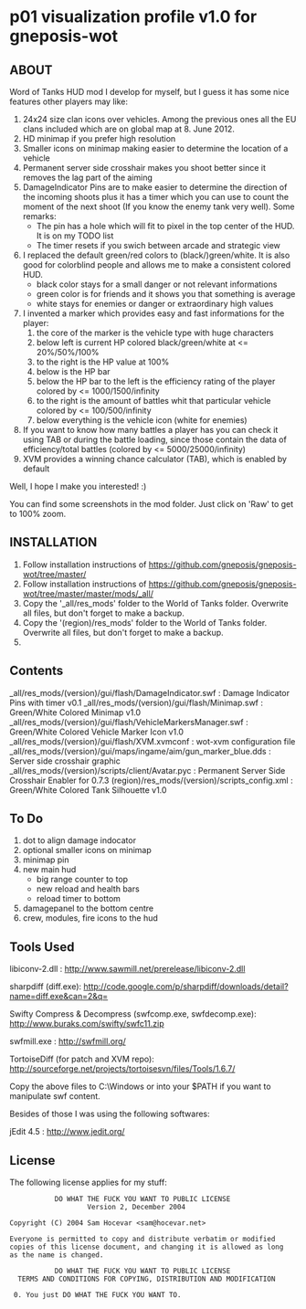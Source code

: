 p01 visualization profile v1.0 for gneposis-wot
===============================================

ABOUT
-----

Word of Tanks HUD mod I develop for myself, but I guess it has some nice features other players may like:

1. 24x24 size clan icons over vehicles. Among the previous ones all the EU clans included which are on global map at 8. June 2012.
2. HD minimap if you prefer high resolution
3. Smaller icons on minimap making easier to determine the location of a vehicle
4. Permanent server side crosshair makes you shoot better since it removes the lag part of the aiming
5. DamageIndicator Pins are to make easier to determine the direction of the incoming shoots plus it has a timer which you can use to count the moment of the next shoot (If you know the enemy tank very well). Some remarks:
   * The pin has a hole which will fit to pixel in the top center of the HUD. It is on my TODO list
   * The timer resets if you swich between arcade and strategic view
6. I replaced the default green/red colors to (black/)green/white. It is also good for colorblind people and allows me to make a consistent colored HUD.
   * black color stays for a small danger or not relevant informations
   * green color is for friends and it shows you that something is average
   * white stays for enemies or danger or extraordinary high values
7. I invented a marker which provides easy and fast informations for the player:
   1. the core of the marker is the vehicle type with huge characters
   2. below left is current HP colored black/green/white at <= 20%/50%/100%
   3. to the right is the HP value at 100%
   4. below is the HP bar
   5. below the HP bar to the left is the efficiency rating of the player colored by <= 1000/1500/infinity
   6. to the right is the amount of battles whit that particular vehicle colored by <= 100/500/infinity
   7. below everything is the vehicle icon (white for enemies)
8. If you want to know how many battles a player has you can check it using TAB or during the battle loading, since those contain the data of efficiency/total battles (colored by <= 5000/25000/infinity)
9. XVM provides a winning chance calculator (TAB), which is enabled by default

Well, I hope I make you interested! :)

You can find some screenshots in the mod folder. Just click on 'Raw' to get to 100% zoom.

INSTALLATION
------------
1. Follow installation instructions of <https://github.com/gneposis/gneposis-wot/tree/master/>
2. Follow installation instructions of <https://github.com/gneposis/gneposis-wot/tree/master/master/mods/_all/>
3. Copy the '_all/res_mods' folder to the World of Tanks folder. Overwrite all files, but don't forget to make a backup.
4. Copy the '(region)/res_mods' folder to the World of Tanks folder. Overwrite all files, but don't forget to make a backup.
5. 

Contents
--------
_all/res_mods/(version)/gui/flash/DamageIndicator.swf : Damage Indicator Pins with timer v0.1
_all/res_mods/(version)/gui/flash/Minimap.swf : Green/White Colored Minimap v1.0
_all/res_mods/(version)/gui/flash/VehicleMarkersManager.swf : Green/White Colored Vehicle Marker Icon v1.0
_all/res_mods/(version)/gui/flash/XVM.xvmconf : wot-xvm configuration file
_all/res_mods/(version)/gui/maps/ingame/aim/gun_marker_blue.dds : Server side crosshair graphic
_all/res_mods/(version)/scripts/client/Avatar.pyc : Permanent Server Side Crosshair Enabler for 0.7.3
(region)/res_mods/(version)/scripts_config.xml : Green/White Colored Tank Silhouette v1.0
 
To Do
-----

1. dot to align damage indocator
2. optional smaller icons on minimap
3. minimap pin
4. new main hud
   * big range counter to top
   * new reload and health bars
   * reload timer to bottom
6. damagepanel to the bottom centre
7. crew, modules, fire icons to the hud

Tools Used
----------

libiconv-2.dll : <http://www.sawmill.net/prerelease/libiconv-2.dll>

sharpdiff (diff.exe): <http://code.google.com/p/sharpdiff/downloads/detail?name=diff.exe&can=2&q=>

Swifty Compress & Decompress (swfcomp.exe, swfdecomp.exe): <http://www.buraks.com/swifty/swfc11.zip>

swfmill.exe : <http://swfmill.org/>

TortoiseDiff (for patch and XVM repo): <http://sourceforge.net/projects/tortoisesvn/files/Tools/1.6.7/>

Copy the above files to C:\Windows or into your $PATH if you want to manipulate swf content.

Besides of those I was using the following softwares:

jEdit 4.5 : <http://www.jedit.org/>

License
-------
The following license applies for my stuff:

               DO WHAT THE FUCK YOU WANT TO PUBLIC LICENSE
                       Version 2, December 2004
   
    Copyright (C) 2004 Sam Hocevar <sam@hocevar.net>
   
    Everyone is permitted to copy and distribute verbatim or modified
    copies of this license document, and changing it is allowed as long
    as the name is changed.
   
               DO WHAT THE FUCK YOU WANT TO PUBLIC LICENSE
      TERMS AND CONDITIONS FOR COPYING, DISTRIBUTION AND MODIFICATION
   
     0. You just DO WHAT THE FUCK YOU WANT TO. 